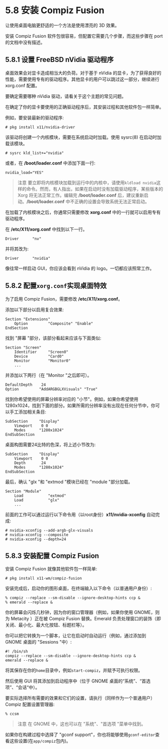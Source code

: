 # 5.8 安装 Compiz Fusion

让使用桌面电脑更舒适的一个方法是使用漂亮的 3D 效果。

安装 Compiz Fusion 软件包很容易，但配置它需要几个步骤，而这些步骤在 port 的文档中没有描述。

## 5.8.1 设置 FreeBSD nVidia 驱动程序

桌面效果会对显卡造成相当大的负荷。对于基于 nVidia 的显卡，为了获得良好的性能，需要使用专有的驱动程序。其他显卡的用户可以跳过这一部分，继续进行 xorg.conf 配置。

要确定需要哪种 nVidia 驱动，请看关于这个主题的常见问题。

在确定了你的显卡要使用的正确驱动程序后，其安装过程和其他软件包一样简单。

例如，要安装最新的驱动程序:

```
# pkg install x11/nvidia-driver
```

该驱动将创建一个内核模块，需要在系统启动时加载。使用 sysrc(8) 在启动时加载该模块。

```
# sysrc kld_list+="nvidia"
```

或者，在 **/boot/loader.conf** 中添加下面一行:

```
nvidia_load="YES"
```

> 注意
> 要立即将内核模块加载到运行中的内核中，请使用`kldload nvidia`这样的命令。然而，有人指出，如果在启动时没有加载驱动程序，某些版本的 Xorg 将无法正常工作。编辑完 **/boot/loader.conf** 后，建议重新启动。**/boot/loader.conf** 中不正确的设置会导致系统无法正常启动。

在加载了内核模块之后，你通常只需要修改 **xorg.conf** 中的一行就可以启用专有驱动程序。

在 **/etc/X11/xorg.conf** 中找到以下一行。

```
Driver      "nv"
```

并将其改为:
```
Driver      "nvidia"
```
像往常一样启动 GUI，你应该会看到 nVidia 的 logo。一切都应该照常工作。

## 5.8.2 配置`xorg.conf`实现桌面特效

为了启用 Compiz Fusion，需要修改 **/etc/X11/xorg.conf**。

添加以下部分以启用复合效果:

```
Section "Extensions"
    Option         "Composite" "Enable"
EndSection
```
找到 "屏幕 "部分，该部分看起来应该与下面类似:

```
Section "Screen"
    Identifier     "Screen0"
    Device         "Card0"
    Monitor        "Monitor0"
    ...
```

并添加以下两行（在 "Monitor "之后即可）。

```
DefaultDepth    24
Option         "AddARGBGLXVisuals" "True"
```

找到你希望使用的屏幕分辨率对应的 "小节"。例如，如果你希望使用1280x1024，找到下面的部分。如果所需的分辨率没有出现在任何分节中，你可以手工添加相关条目:

```
SubSection     "Display"
    Viewport    0 0
    Modes      "1280x1024"
EndSubSection
```

桌面构图需要24比特的色深，将上述小节改为:

```
SubSection     "Display"
    Viewport    0 0
    Depth       24
    Modes      "1280x1024"
EndSubSection
```

最后，确认 "glx "和 "extmod "模块已经在 "module "部分加载。

```
Section "Module"
    Load           "extmod"
    Load           "glx"
    ...
```

前面的工作可以通过运行以下命令用（以root身份）**x11/nvidia-xconfig** 自动完成:

```
# nvidia-xconfig --add-argb-glx-visuals
# nvidia-xconfig --composite
# nvidia-xconfig --depth=24
```
 
## 5.8.3 安装配置 Compiz Fusion

安装 Compiz Fusion 就像其他软件包一样简单:

```
# pkg install x11-wm/compiz-fusion
```

安装完成后，启动你的图形桌面，在终端输入以下命令（以普通用户身份）:

```
% compiz --replace --sm-disable --ignore-desktop-hints ccp &
% emerald --replace &
```

你的屏幕会闪烁几秒钟，因为你的窗口管理器（例如，如果你使用 GNOME，则为 Metacity ）正在被 Compiz Fusion 替换。Emerald 负责处理窗口的装饰（即关闭、最小化、最大化按钮、标题栏等）。

你可以把它转换为一个脚本，让它在启动时自动运行（例如，通过添加到 GNOME 桌面的 "Sessions "中）:

```
#! /bin/sh
compiz --replace --sm-disable --ignore-desktop-hints ccp &
emerald --replace &
```

将其保存在你的`home`目录中，例如`start-compiz`，并赋予可执行权限。

然后使用 GUI 将其添加到启动程序中（位于 GNOME 桌面的“系统”、“首选项”、“会话“中）。

要实际选择所有需要的效果和它们的设置，请执行（同样作为一个普通用户）Compiz 配置设置管理器:

    % ccsm
   
> 注意
> 在 GNOME 中，这也可以在 "系统"、"首选项 "菜单中找到。

如果你在构建过程中选择了 "gconf support"，你也将能够使用`gconf-editor`查看这些设置(在`app/compiz`包内)。
